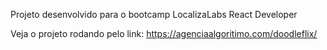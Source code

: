 Projeto desenvolvido para o bootcamp LocalizaLabs React Developer

Veja o projeto rodando pelo link: https://agenciaalgoritimo.com/doodleflix/

